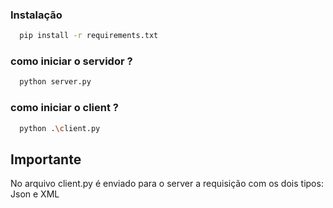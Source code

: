 ### Instalação
```bash
  pip install -r requirements.txt
```

### como iniciar o servidor ?
```bash
  python server.py
```

### como iniciar o client ?
```bash
  python .\client.py
```

## Importante
No arquivo client.py é enviado para o server a requisição com os dois tipos: Json e XML

